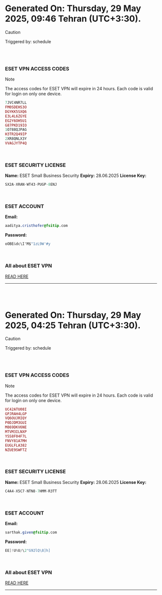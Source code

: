 # Generated On: Thursday, 29 May 2025, 09:46 Tehran (UTC+3:30).

> [!CAUTION]
> Triggered by: schedule

<br><br>

### ESET VPN ACCESS CODES

> [!NOTE]
> The access codes for ESET VPN will expire in 24 hours.
> Each code is valid for login on only one device.

```ruby
7JVC4NR7LL
FM0SDEHS3O
DGYKK5SXQ6
E3L4L6ZGYE
EG2Y6OH5U1
G87PKD19IO
1O788QJPAG
H3TR2Q49IP
2XR8QNLX3Y
VVAGJYTP4Q
```

<br>

### ESET SECURITY LICENSE

**Name:** ESET Small Business Security
**Expiry:** 28.06.2025
**License Key:**

```POV-Ray SDL
SX2A-XRAN-WT43-PUGP-8ENJ
```

<br>

### ESET ACCOUNT

**Email:**

```CSS
aaditya.cristhofer@fsitip.com
```

**Password:**

```POV-Ray SDL
oOBE&dc\I'M$"1zL9W'#y
```

<br>

### All about ESET VPN

[READ HERE](https://t.me/F_NiREvil/2113)

---

<br><br>

# Generated On: Thursday, 29 May 2025, 04:25 Tehran (UTC+3:30).

> [!CAUTION]
> Triggered by: schedule

<br><br>

### ESET VPN ACCESS CODES

> [!NOTE]
> The access codes for ESET VPN will expire in 24 hours.
> Each code is valid for login on only one device.

```ruby
UC42ATU08I
GPJRAH4LGP
VQ6OUJRIQY
P0DJDM3GUI
M869DKV6NE
MTVM3ILNXP
YSS8F04F7L
FNVY81A7MH
EUGLFLA382
NZUE9SWFTZ
```

<br>

### ESET SECURITY LICENSE

**Name:** ESET Small Business Security
**Expiry:** 28.06.2025
**License Key:**

```POV-Ray SDL
C4A4-X5C7-NTN8-7HMM-R3TT
```

<br>

### ESET ACCOUNT

**Email:**

```CSS
sarthak.given@fsitip.com
```

**Password:**

```POV-Ray SDL
EE]!U%U/\2"G92lQ\8]h]
```

<br>

### All about ESET VPN

[READ HERE](https://t.me/F_NiREvil/2113)

---

<br><br>

